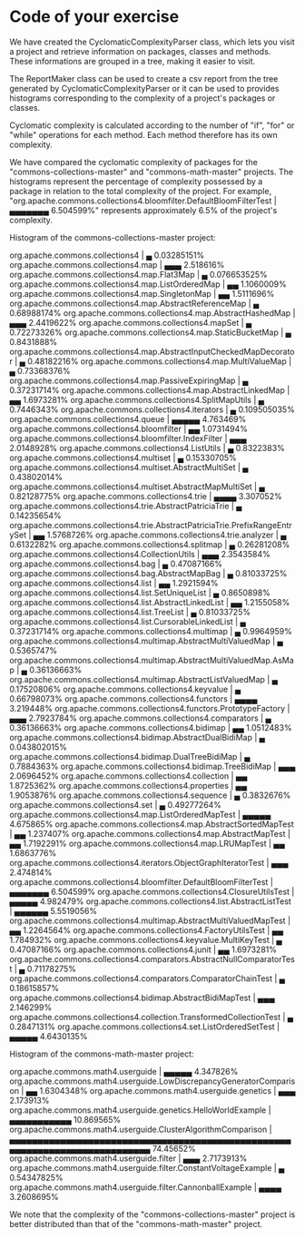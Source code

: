 # Code of your exercise

We have created the CyclomaticComplexityParser class, which lets you visit a project and retrieve information on packages, classes and methods. These informations are grouped in a tree, making it easier to visit.

The ReportMaker class can be used to create a csv report from the tree generated by CyclomaticComplexityParser or it can be used to provides histograms corresponding to the complexity of a project's packages or classes.

Cyclomatic complexity is calculated according to the number of "if", "for" or "while" operations for each method. Each method therefore has its own complexity.

We have compared the cyclomatic complexity of packages for the "commons-collections-master" and "commons-math-master" projects.
The histograms represent the percentage of complexity possessed by a package in relation to the total complexity of the project. 
For example, "org.apache.commons.collections4.bloomfilter.DefaultBloomFilterTest | ▄▄▄▄▄▄▄ 6.504599%" represents approximately 6.5% of the project's complexity. 
 
Histogram of the commons-collections-master project:

org.apache.commons.collections4                                               | ▄ 0.03285151%
org.apache.commons.collections4.map                                           | ▄▄▄ 2.518616%
org.apache.commons.collections4.map.Flat3Map                                  | ▄ 0.076653525%
org.apache.commons.collections4.map.ListOrderedMap                            | ▄▄ 1.1060009%
org.apache.commons.collections4.map.SingletonMap                              | ▄▄ 1.5111696%
org.apache.commons.collections4.map.AbstractReferenceMap                      | ▄ 0.68988174%
org.apache.commons.collections4.map.AbstractHashedMap                         | ▄▄▄ 2.4419622%
org.apache.commons.collections4.mapSet                                        | ▄ 0.72273326%
org.apache.commons.collections4.map.StaticBucketMap                           | ▄ 0.8431888%
org.apache.commons.collections4.map.AbstractInputCheckedMapDecorator          | ▄ 0.48182216%
org.apache.commons.collections4.map.MultiValueMap                             | ▄ 0.73368376%
org.apache.commons.collections4.map.PassiveExpiringMap                        | ▄ 0.37231714%
org.apache.commons.collections4.map.AbstractLinkedMap                         | ▄▄ 1.6973281%
org.apache.commons.collections4.SplitMapUtils                                 | ▄ 0.7446343%
org.apache.commons.collections4.iterators                                     | ▄ 0.109505035%
org.apache.commons.collections4.queue                                         | ▄▄▄▄▄ 4.763469%
org.apache.commons.collections4.bloomfilter                                   | ▄▄ 1.0731494%
org.apache.commons.collections4.bloomfilter.IndexFilter                       | ▄▄▄ 2.0148928%
org.apache.commons.collections4.ListUtils                                     | ▄ 0.8322383%
org.apache.commons.collections4.multiset                                      | ▄ 0.15330705%
org.apache.commons.collections4.multiset.AbstractMultiSet                     | ▄ 0.43802014%
org.apache.commons.collections4.multiset.AbstractMapMultiSet                  | ▄ 0.82128775%
org.apache.commons.collections4.trie                                          | ▄▄▄▄ 3.307052%
org.apache.commons.collections4.trie.AbstractPatriciaTrie                     | ▄ 0.14235654%
org.apache.commons.collections4.trie.AbstractPatriciaTrie.PrefixRangeEntrySet | ▄▄ 1.5768726%
org.apache.commons.collections4.trie.analyzer                                 | ▄ 0.6132282%
org.apache.commons.collections4.splitmap                                      | ▄ 0.26281208%
org.apache.commons.collections4.CollectionUtils                               | ▄▄▄ 2.3543584%
org.apache.commons.collections4.bag                                           | ▄ 0.47087166%
org.apache.commons.collections4.bag.AbstractMapBag                            | ▄ 0.81033725%
org.apache.commons.collections4.list                                          | ▄▄ 1.2921594%
org.apache.commons.collections4.list.SetUniqueList                            | ▄ 0.8650898%
org.apache.commons.collections4.list.AbstractLinkedList                       | ▄▄ 1.2155058%
org.apache.commons.collections4.list.TreeList                                 | ▄ 0.81033725%
org.apache.commons.collections4.list.CursorableLinkedList                     | ▄ 0.37231714%
org.apache.commons.collections4.multimap                                      | ▄ 0.9964959%
org.apache.commons.collections4.multimap.AbstractMultiValuedMap               | ▄ 0.5365747%
org.apache.commons.collections4.multimap.AbstractMultiValuedMap.AsMap         | ▄ 0.36136663%
org.apache.commons.collections4.multimap.AbstractListValuedMap                | ▄ 0.17520806%
org.apache.commons.collections4.keyvalue                                      | ▄ 0.66798073%
org.apache.commons.collections4.functors                                      | ▄▄▄▄ 3.219448%
org.apache.commons.collections4.functors.PrototypeFactory                     | ▄▄▄ 2.7923784%
org.apache.commons.collections4.comparators                                   | ▄ 0.36136663%
org.apache.commons.collections4.bidimap                                       | ▄▄ 1.0512483%
org.apache.commons.collections4.bidimap.AbstractDualBidiMap                   | ▄ 0.043802015%
org.apache.commons.collections4.bidimap.DualTreeBidiMap                       | ▄ 0.7884363%
org.apache.commons.collections4.bidimap.TreeBidiMap                           | ▄▄▄ 2.0696452%
org.apache.commons.collections4.collection                                    | ▄▄ 1.8725362%
org.apache.commons.collections4.properties                                    | ▄▄ 1.9053876%
org.apache.commons.collections4.sequence                                      | ▄ 0.3832676%
org.apache.commons.collections4.set                                           | ▄ 0.49277264%
org.apache.commons.collections4.map.ListOrderedMapTest                        | ▄▄▄▄▄ 4.675865%
org.apache.commons.collections4.map.AbstractSortedMapTest                     | ▄▄ 1.237407%
org.apache.commons.collections4.map.AbstractMapTest                           | ▄▄ 1.7192291%
org.apache.commons.collections4.map.LRUMapTest                                | ▄▄ 1.6863776%
org.apache.commons.collections4.iterators.ObjectGraphIteratorTest             | ▄▄▄ 2.474814%
org.apache.commons.collections4.bloomfilter.DefaultBloomFilterTest            | ▄▄▄▄▄▄▄ 6.504599%
org.apache.commons.collections4.ClosureUtilsTest                              | ▄▄▄▄▄ 4.982479%
org.apache.commons.collections4.list.AbstractListTest                         | ▄▄▄▄▄▄ 5.5519056%
org.apache.commons.collections4.multimap.AbstractMultiValuedMapTest           | ▄▄ 1.2264564%
org.apache.commons.collections4.FactoryUtilsTest                              | ▄▄ 1.784932%
org.apache.commons.collections4.keyvalue.MultiKeyTest                         | ▄ 0.47087166%
org.apache.commons.collections4.junit                                         | ▄▄ 1.6973281%
org.apache.commons.collections4.comparators.AbstractNullComparatorTest        | ▄ 0.71178275%
org.apache.commons.collections4.comparators.ComparatorChainTest               | ▄ 0.18615857%
org.apache.commons.collections4.bidimap.AbstractBidiMapTest                   | ▄▄▄ 2.146299%
org.apache.commons.collections4.collection.TransformedCollectionTest          | ▄ 0.2847131%
org.apache.commons.collections4.set.ListOrderedSetTest                        | ▄▄▄▄▄ 4.6430135%

Histogram of the commons-math-master project:

org.apache.commons.math4.userguide                                       | ▄▄▄▄▄ 4.347826%
org.apache.commons.math4.userguide.LowDiscrepancyGeneratorComparison     | ▄▄ 1.6304348%
org.apache.commons.math4.userguide.genetics                              | ▄▄▄ 2.173913%
org.apache.commons.math4.userguide.genetics.HelloWorldExample            | ▄▄▄▄▄▄▄▄▄▄▄ 10.869565%
org.apache.commons.math4.userguide.ClusterAlgorithmComparison            | ▄▄▄▄▄▄▄▄▄▄▄▄▄▄▄▄▄▄▄▄▄▄▄▄▄▄▄▄▄▄▄▄▄▄▄▄▄▄▄▄▄▄▄▄▄▄▄▄▄▄▄▄▄▄▄▄▄▄▄▄▄▄▄▄▄▄▄▄▄▄▄▄▄▄▄ 74.45652%
org.apache.commons.math4.userguide.filter                                | ▄▄▄ 2.7173913%
org.apache.commons.math4.userguide.filter.ConstantVoltageExample         | ▄ 0.54347825%
org.apache.commons.math4.userguide.filter.CannonballExample              | ▄▄▄▄ 3.2608695%

We note that the complexity of the "commons-collections-master" project is better distributed than that of the "commons-math-master" project.